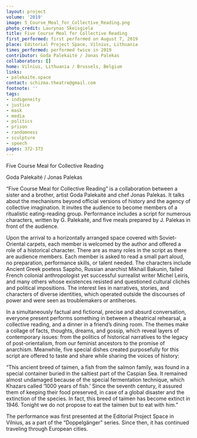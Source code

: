 ```yaml
---
layout: project
volume: '2019'
image: 5_Course_Meal_for_Collective_Reading.png
photo_credit: Laurynas Skeisgiela
title: Five Course Meal for Collective Reading
first_performed: first performed on August 7, 2019
place: Editorial Project Space, Vilnius, Lithuania
times_performed: performed twice in 2019
contributor: Goda Palekaitė / Jonas Palekas
collaborators: []
home: Vilnius, Lithuania / Brussels, Belgium
links:
- palekaite.space
contact: schizma.theatre@gmail.com
footnote: ''
tags:
- indigeneity
- justice
- mask
- media
- politics
- prison
- randomness
- sculpture
- speech
pages: 372-373
---
```


Five Course Meal for Collective Reading

Goda Palekaitė / Jonas Palekas

“Five Course Meal for Collective Reading” is a collaboration between a sister and a brother, artist Goda Palekaitė and chef Jonas Palekas. It talks about the mechanisms beyond official versions of history and the agency of collective imagination. It invites the audience to become members of a ritualistic eating-reading group. Performance includes a script for numerous characters, written by G. Palekaitė, and five meals prepared by J. Palekas in front of the audience.

Upon the arrival to a horizontally arranged space covered with Soviet-Oriental carpets, each member is welcomed by the author and offered a role of a historical character. There are as many roles in the script as there are audience members. Each member is asked to read a small part aloud, no preparation, performance skills, or talent needed. The characters include Ancient Greek poetess Sappho, Russian anarchist Mikhail Bakunin, failed French colonial anthropologist yet successful surrealist writer Michel Leiris, and many others whose existences resisted and questioned cultural clichés and political impositions. The interest lies in narratives, stories, and characters of diverse identities, which operated outside the discourses of power and were seen as troublemakers or antiheroes.

In a simultaneously factual and fictional, precise and absurd conversation, everyone present performs something in between a theatrical rehearsal, a collective reading, and a dinner in a friend’s dining room. The themes make a collage of facts, thoughts, dreams, and gossip, which reveal layers of contemporary issues: from the politics of historical narratives to the legacy of post-orientalism, from our feminist ancestors to the promise of anarchism. Meanwhile, five special dishes created purposefully for this script are offered to taste and share while sharing the voices of history:

“This ancient breed of taimen, a fish from the salmon family, was found in a special container buried in the saltiest part of the Caspian Sea. It remained almost undamaged because of the special fermentation technique, which Khazars called ‘1000 years of fish.’ Since the seventh century, it assured them of keeping their food preserved, in case of a global disaster and the extinction of the species. In fact, this breed of taimen has become extinct in 1946. Tonight we do not propose to eat the taimen but to eat with him.”

The performance was first presented at the Editorial Project Space in Vilnius, as a part of the “Doppelgänger” series. Since then, it has continued traveling through European cities.
